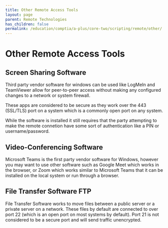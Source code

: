 ```yaml
---
title: Other Remote Access Tools
layout: page
parent: Remote Technologies
has_children: false
permalink: /education/comptia/a-plus/core-two/scripting/remote/other/
---
```


# Other Remote Access Tools

## Screen Sharing Software

Third party vendor software for windows can be used like LogMeIn and TeamViewer allow for peer-to-peer access without making any configured changes to a network or system firewall.

These apps are considered to be secure as they work over the 443 (SSL/TLS) port on a system which is a commonly open port on any system.

While the software is installed it still requires that the party attempting to make the remote connetion have some sort of authentication like a PIN or username/password.

## Video-Conferencing Software

Microsoft Teams is the first party vendor software for Windows, however you may want to use other software such as Google Meet which works in the browser, or Zoom which works similar to Microsoft Teams that it can be installed on the local system or run through a browser.

## File Transfer Software FTP

File Transfer Software works to move files between a public server or a private server on a network. These files by default are connected to over port 22 (which is an open port on most systems by default). Port 21 is not considered to be a secure port and will send traffic unencrypted.